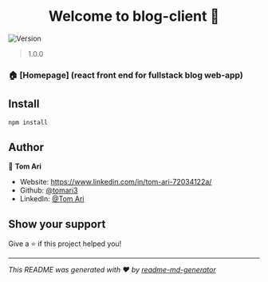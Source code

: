 <h1 align="center">Welcome to blog-client 👋</h1>
<p>
  <img alt="Version" src="https://img.shields.io/badge/version-1.0.0-blue.svg?cacheSeconds=2592000" />
</p>

> 1.0.0

### 🏠 [Homepage] (react front end for fullstack blog web-app)

## Install

```sh
npm install
```

## Author

👤 **Tom Ari**

- Website: https://www.linkedin.com/in/tom-ari-72034122a/
- Github: [@tomari3](https://github.com/tomari3)
- LinkedIn: [@Tom Ari](https://linkedin.com/in/tom-ari)

## Show your support

Give a ⭐️ if this project helped you!

---

_This README was generated with ❤️ by [readme-md-generator](https://github.com/kefranabg/readme-md-generator)_
